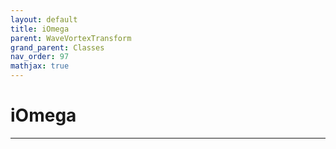 ```yaml
---
layout: default
title: iOmega
parent: WaveVortexTransform
grand_parent: Classes
nav_order: 97
mathjax: true
---
```


#  iOmega




---


